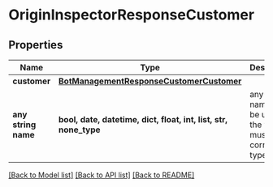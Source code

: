 # OriginInspectorResponseCustomer


## Properties
Name | Type | Description | Notes
------------ | ------------- | ------------- | -------------
**customer** | [**BotManagementResponseCustomerCustomer**](BotManagementResponseCustomerCustomer.md) |  | [optional] 
**any string name** | **bool, date, datetime, dict, float, int, list, str, none_type** | any string name can be used but the value must be the correct type | [optional]

[[Back to Model list]](../README.md#documentation-for-models) [[Back to API list]](../README.md#documentation-for-api-endpoints) [[Back to README]](../README.md)



